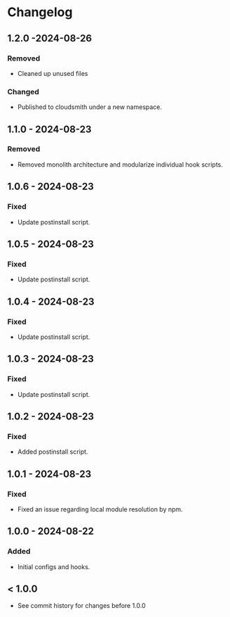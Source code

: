 # Changelog

## 1.2.0 -2024-08-26

### Removed

- Cleaned up unused files

### Changed

- Published to cloudsmith under a new namespace.

## 1.1.0 - 2024-08-23

### Removed

- Removed monolith architecture and modularize individual hook scripts.

## 1.0.6 - 2024-08-23

### Fixed

- Update postinstall script.

## 1.0.5 - 2024-08-23

### Fixed

- Update postinstall script.

## 1.0.4 - 2024-08-23

### Fixed

- Update postinstall script.

## 1.0.3 - 2024-08-23

### Fixed

- Update postinstall script.

## 1.0.2 - 2024-08-23

### Fixed

- Added postinstall script.

## 1.0.1 - 2024-08-23

### Fixed

- Fixed an issue regarding local module resolution by npm.

## 1.0.0 - 2024-08-22

### Added

- Initial configs and hooks.

## < 1.0.0

- See commit history for changes before 1.0.0
